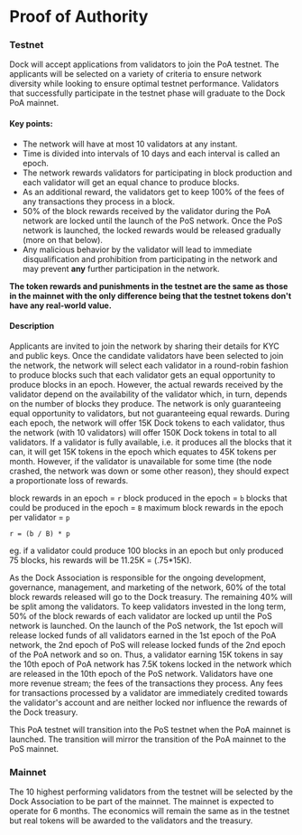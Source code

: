 # Proof of Authority

### Testnet

Dock will accept applications from validators to join the PoA testnet. The applicants will be selected on a variety of criteria to ensure network diversity while looking to ensure optimal testnet performance. Validators that successfully participate in the testnet phase will graduate to the Dock PoA mainnet.

#### **Key points:**

* The network will have at most 10 validators at any instant.
* Time is divided into intervals of 10 days and each interval is called an epoch.
* The network rewards validators for participating in block production and each validator will get an equal chance to produce blocks.
* As an additional reward, the validators get to keep 100% of the fees of any transactions they process in a block.
* 50% of the block rewards received by the validator during the PoA network are locked until the launch of the PoS network. Once the PoS network is launched, the locked rewards would be released gradually \(more on that below\).
* Any malicious behavior by the validator will lead to immediate disqualification and prohibition from participating in the network and may prevent **any** further participation in the network.

**The token rewards and punishments in the testnet are the same as those in the mainnet with the only difference being that the testnet tokens don't have any real-world value.**

#### **Description**

Applicants are invited to join the network by sharing their details for KYC and public keys. Once the candidate validators have been selected to join the network, the network will select each validator in a round-robin fashion to produce blocks such that each validator gets an equal opportunity to produce blocks in an epoch. However, the actual rewards received by the validator depend on the availability of the validator which, in turn, depends on the number of blocks they produce. The network is only guaranteeing equal opportunity to validators, but not guaranteeing equal rewards. During each epoch, the network will offer 15K Dock tokens to each validator, thus the network \(with 10 validators\) will offer 150K Dock tokens in total to all validators. If a validator is fully available, i.e. it produces all the blocks that it can, it will get 15K tokens in the epoch which equates to 45K tokens per month. However, if the validator is unavailable for some time \(the node crashed, the network was down or some other reason\), they should expect a proportionate loss of rewards.

block rewards in an epoch = `r` block produced in the epoch = `b` blocks that could be produced in the epoch = `B` maximum block rewards in the epoch per validator = `p`

```text
r = (b / B) * p
```

eg. if a validator could produce 100 blocks in an epoch but only produced 75 blocks, his rewards will be 11.25K = \(.75\*15K\).

As the Dock Association is responsible for the ongoing development, governance, management, and marketing of the network, 60% of the total block rewards released will go to the Dock treasury. The remaining 40% will be split among the validators. To keep validators invested in the long term, 50% of the block rewards of each validator are locked up until the PoS network is launched. On the launch of the PoS network, the 1st epoch will release locked funds of all validators earned in the 1st epoch of the PoA network, the 2nd epoch of PoS will release locked funds of the 2nd epoch of the PoA network and so on. Thus, a validator earning 15K tokens in say the 10th epoch of PoA network has 7.5K tokens locked in the network which are released in the 10th epoch of the PoS network. Validators have one more revenue stream; the fees of the transactions they process. Any fees for transactions processed by a validator are immediately credited towards the validator's account and are neither locked nor influence the rewards of the Dock treasury.

This PoA testnet will transition into the PoS testnet when the PoA mainnet is launched. The transition will mirror the transition of the PoA mainnet to the PoS mainnet.

### Mainnet

The 10 highest performing validators from the testnet will be selected by the Dock Association to be part of the mainnet. The mainnet is expected to operate for 6 months. The economics will remain the same as in the testnet but real tokens will be awarded to the validators and the treasury.

